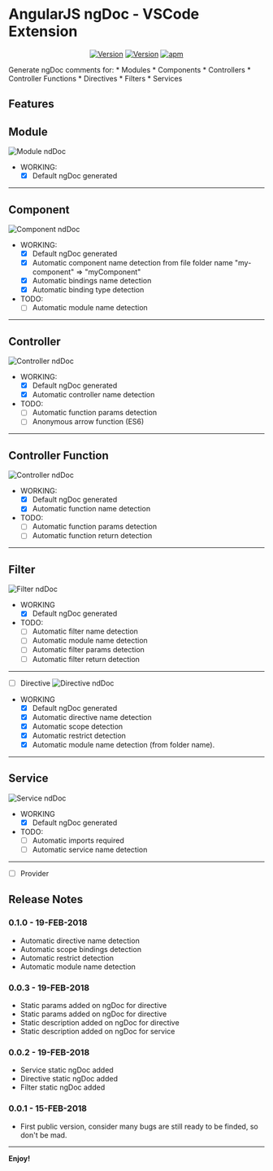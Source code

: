 # AngularJS ngDoc - VSCode Extension

<center>

[![Version](https://vsmarketplacebadge.apphb.com/version-short/Luis.angularjs-ngdoc-generator.svg)](https://marketplace.visualstudio.com/items?itemName=Luis.angularjs-ngdoc-generator) [![Version](https://vsmarketplacebadge.apphb.com/installs/Luis.angularjs-ngdoc-generator.svg)](https://marketplace.visualstudio.com/items?itemName=Luis.angularjs-ngdoc-generator)
[![apm](https://img.shields.io/apm/l/vim-mode.svg)]()  

</center>
Generate ngDoc comments for:
* Modules
* Components
* Controllers
* Controller Functions
* Directives 
* Filters
* Services

## Features
## Module
![Module ndDoc](./images/module_demo.gif)

* WORKING:
    * [x] Default ngDoc generated
---
## Component
![Component ndDoc](./images/component_demo.gif)
  
  * WORKING:
    * [x] Default ngDoc generated
    * [x] Automatic component name detection from file folder name "my-component" => "myComponent"
    * [x] Automatic bindings name detection
    * [x] Automatic binding type detection
  * TODO:
    * [ ] Automatic module name detection
---
## Controller 
![Controller ndDoc](./images/controller_demo.gif)
  
  * WORKING:
    * [x] Default ngDoc generated
    * [x] Automatic controller name detection
  * TODO:
    * [ ] Automatic function params detection
    * [ ] Anonymous arrow function (ES6)
---
## Controller Function
![Controller ndDoc](./images/controller_function_demo.gif)
  
  * WORKING:
    * [x] Default ngDoc generated
    * [x] Automatic function name detection
  * TODO:
    * [ ] Automatic function params detection
    * [ ] Automatic function return detection
---
## Filter
![Filter ndDoc](./images/filter_demo.gif)
  
  * WORKING
    * [x] Default ngDoc generated
  * TODO:
    * [ ] Automatic filter name detection
    * [ ] Automatic module name detection
    * [ ] Automatic filter params detection
    * [ ] Automatic filter return detection

---
* [ ] Directive
![Directive ndDoc](./images/directive_demo_2.gif)
 * WORKING
    * [x] Default ngDoc generated
    * [x] Automatic directive name detection
    * [x] Automatic scope detection
    * [x] Automatic restrict detection
    * [x] Automatic module name detection (from folder name).

---
## Service  
![Service ndDoc](./images/service_demo.gif)

  * WORKING
    * [x] Default ngDoc generated
  * TODO:
    * [ ] Automatic imports required
    * [ ] Automatic service name detection
    
---
* [ ] Provider


## Release Notes
### 0.1.0 - 19-FEB-2018
* Automatic directive name detection
* Automatic scope bindings detection
* Automatic restrict detection
* Automatic module name detection
### 0.0.3 - 19-FEB-2018
* Static params added on ngDoc for directive
* Static params added on ngDoc for directive
* Static description added on ngDoc for directive
* Static description added on ngDoc for service
### 0.0.2 - 19-FEB-2018
* Service static ngDoc added
* Directive static ngDoc added
* Filter static ngDoc added

### 0.0.1 - 15-FEB-2018
* First public version, consider many bugs are still ready to be finded, so don't be mad.

---

**Enjoy!**
